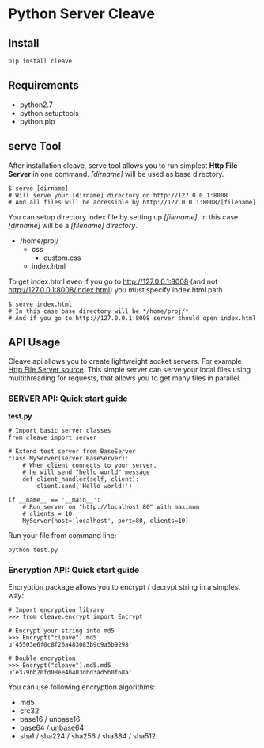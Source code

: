Python Server Cleave
====================

Install
-------

    pip install cleave


Requirements
------------
 - python2.7
 - python setuptools
 - python pip


**serve** Tool
----------
After installation cleave, serve tool allows you to run simplest **Http File Server** in one command. *[dirname]* will be used as base directory. 

    $ serve [dirname]
    # Will serve your [dirname] directory on http://127.0.0.1:8008
    # And all files will be accessible by http://127.0.0.1:8008/[filename]
    

You can setup directory index file by setting up *[filename]*, in this case *[dirname]* will be a *[filename] directory*.

 - /home/proj/
    - css
        - custom.css
    - index.html
 
To get index.html even if you go to http://127.0.0.1:8008 (and not http://127.0.0.1:8008/index.html) you must specify index.html path.

    $ serve index.html
    # In this case base directory will be */home/proj/*
    # And if you go to http://127.0.0.1:8008 server should open index.html


API Usage
----------
Cleave api allows you to create lightweight socket servers. For example [Http File Server source](https://github.com/Max201/cleave/blob/master/cleave/tool/serve.py "Http File Server source"). This simple server can serve your local files using multithreading for requests, that allows you to get many files in parallel.

### SERVER API: Quick start guide

**test.py**
	
    # Import basic server classes
    from cleave import server
    
    # Extend test server from BaseServer
    class MyServer(server.BaseServer):
	    # When client connects to your server,
	    # he will send "hello world" message
        def client_handler(self, client):
            client.send('Hello world!')
    
    if __name__ == '__main__':
	    # Run server on "http://localhost:80" with maximum
	    # clients = 10
	    MyServer(host='localhost', port=80, clients=10)

Run your file from command line:

	python test.py
	

### Encryption API: Quick start guide
Encryption package allows you to encrypt / decrypt string in a simplest way:

	# Import encryption library
	>>> from cleave.encrypt import Encrypt
	
	# Encrypt your string into md5
	>>> Encrypt("cleave").md5
	u'45503e6f0c8f26a483083b9c9a5b9298'
	
	# Double encryption
	>>> Encrypt("cleave").md5.md5
	u'e379bb20fd08ee4b403dbd3ad5b0f68a'

You can use following encryption algorithms:

- md5
- crc32
- base16 / unbase16
- base64 / unbase64
- sha1 / sha224 / sha256 / sha384 / sha512
